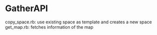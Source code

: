 # GatherAPI
copy_space.rb: use existing space as template and creates a new space
get_map.rb: fetches information of the map
